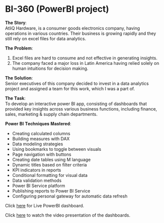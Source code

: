# BI-360 (PowerBI project)

𝐓𝐡𝐞 𝐒𝐭𝐨𝐫𝐲:<br/>
AtliQ Hardware, is a consumer goods electronics company, having operations in various countries. Their business is growing rapidly and they still rely on excel files for data analytics.

𝐓𝐡𝐞 𝐏𝐫𝐨𝐛𝐥𝐞𝐦:
1. Excel files are hard to consume and not effective in generating insights.
2. The company faced a major loss in Latin America having relied solely on human intuitions for decision making.

𝐓𝐡𝐞 𝐒𝐨𝐥𝐮𝐭𝐢𝐨𝐧:<br/>
Senior executives of this company decided to invest in a data analytics project and assigned a team for this work, which I was a part of.
 
𝐓𝐡𝐞 𝐓𝐚𝐬𝐤:<br/>
To develop an interactive power BI app, consisting of dashboards that provided key insights across various business functions, including finance, sales, marketing & supply chain departments.

𝐏𝐨𝐰𝐞𝐫 𝐁𝐈 𝐓𝐞𝐜𝐡𝐧𝐢𝐪𝐮𝐞𝐬 𝐌𝐚𝐬𝐭𝐞𝐫𝐞𝐝:
-  Creating calculated columns
-  Building measures with DAX
-  Data modeling strategies
-  Using bookmarks to toggle between visuals
-  Page navigation with buttons
-  Creating date tables using M language
-  Dynamic titles based on filter criteria
-  KPI indicators in reports
-  Conditional formatting for visual data
-  Data validation methods
-  Power BI Service platform
-  Publishing reports to Power BI Service
-  Configuring personal gateway for automatic data refresh 

Click [here](https://app.powerbi.com/view?r=eyJrIjoiZDM2MTc5NjEtZDkzNi00NzU5LTg3ZGYtNjc0MzkwMDMwZDBjIiwidCI6ImM2ZTU0OWIzLTVmNDUtNDAzMi1hYWU5LWQ0MjQ0ZGM1YjJjNCJ9) for Live PowerBI dashboard.

Click [here](https://www.linkedin.com/posts/activity-7257656639145598976-vkXc?utm_source=share&utm_medium=member_desktop) to watch the video presentation of the dashboards.
